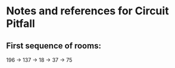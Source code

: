 # Notes and references for Circuit Pitfall

## First sequence of rooms:
 196 -> 137 -> 18 -> 37 -> 75
